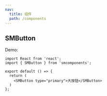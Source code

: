 ```yaml
---
nav:
  title: 组件
  path: /components
---
```


## SMButton

Demo:

```tsx
import React from 'react';
import { SMButton } from 'smcomponents';

export default () => {
  return (
    <SMButton type="primary">大按钮</SMButton>
  )
};
```
